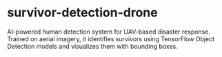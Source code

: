 # survivor-detection-drone
AI-powered human detection system for UAV-based disaster response. Trained on aerial imagery, it identifies survivors using TensorFlow Object Detection models and visualizes them with bounding boxes.
